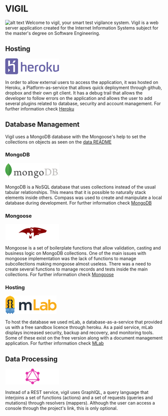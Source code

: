 # VIGIL
![alt text](./logo-card.png "MongoDB Logo")
Welcome to vigil, your smart test vigilance system.
Vigil is a web server application created for the Internet Information Systems subject for the master's degree on Software Engineering.

## Hosting
![alt text](./heroku-card.png "Heroku Logo")

In order to allow external users to access the application, it was hosted on Heroku, a Platform-as-service that allows quick deployment through github, dropbox and their own git client. It has a debug trail that allows the developer to follow errors on the application and allows the user to add several plugins related to database, security and account management. For further information check [Heroku](https://www.heroku.com/)

## Database Management

Vigil uses a MongoDB database with the Mongoose's help to set the collections on objects as seen on the [data README](./src/Data/README.md)

### MongoDB
![alt text](./mongodb-card.png "MongoDB Logo")

MongoDB is a NoSQL database that uses collections instead of the usual tabular relationships. This means that it is possible to naturally stack elements inside others. Compass was used to create and manipulate a local database during development. For further information check [MongoDB](https://www.mongodb.com/)

### Mongoose
![alt text](./mongoose-card.png "Mongoose Logo")

Mongoose is a set of boilerplate functions that allow validation, casting and business logic on MongoDB collections. One of the main issues with mongoose implementation was the lack of functions to manage subcollections making mongoose almost useless. There was a need to create several functions to manage records and tests inside the main collections. For further information check [Mongoose](http://mongoosejs.com)

### Hosting
![alt text](./mlab-card.png "mLab Logo")

To host the database we used mLab, a database-as-a-service that provided us with a free sandbox licence through heroku. As a paid service, mLab displays increased security, backup and recovery, and monitoring tools. Some of these exist on the free version along with a document management application. For further information check [MLab](https://mlab.com/)

## Data Processing
![alt text](./graphql-card.png "graphQL Logo")

Instead of a REST service, vigil uses GraphlQL, a query language that interjoins a set of functions (actions) and a set of requests (queries and mutations) through resolvers (mappers). Although the user can access a console through the project's link, this is only optional.

